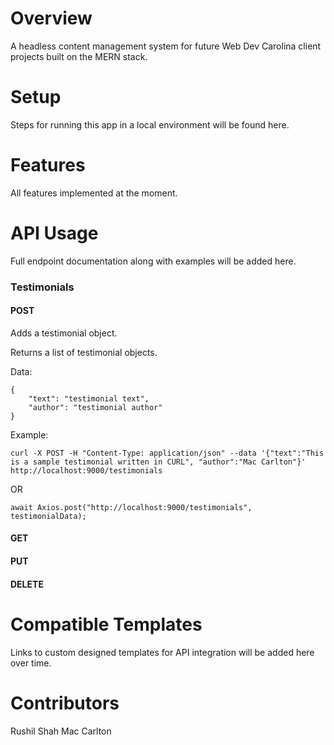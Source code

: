 # Overview
A headless content management system for future Web Dev Carolina client projects built on the MERN stack.

# Setup
Steps for running this app in a local environment will be found here.

# Features
All features implemented at the moment.

# API Usage
Full endpoint documentation along with examples will be added here.
### Testimonials
#### POST
Adds a testimonial object.

Returns a list of testimonial objects.

Data:
```
{ 
    "text": "testimonial text",
    "author": "testimonial author" 
}
```
  
Example:
```
curl -X POST -H "Content-Type: application/json" --data '{"text":"This is a sample testimonial written in CURL", "author":"Mac Carlton"}'  http://localhost:9000/testimonials
````
OR
```
await Axios.post("http://localhost:9000/testimonials", testimonialData);
```
    
#### GET 
#### PUT
#### DELETE
# Compatible Templates
Links to custom designed templates for API integration will be added here over time.

# Contributors 
Rushil Shah
Mac Carlton
